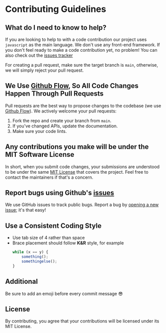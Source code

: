 # Contributing Guidelines

## What do I need to know to help?
If you are looking to help to with a code contribution our project uses `javascript` as the main language. We don't use any front-end framework. If you don't feel ready to make a code contribution yet, no problem! You can also check out the [issues tracker](https://github.com/Belikhun/ctms-plus/issues)

For creating a pull request, make sure the target branch is `main`, otherwise, we will simply reject your pull request.

## We Use [Github Flow](https://guides.github.com/introduction/flow/index.html), So All Code Changes Happen Through Pull Requests
Pull requests are the best way to propose changes to the codebase (we use [Github Flow](https://guides.github.com/introduction/flow/index.html)). We actively welcome your pull requests:

1. Fork the repo and create your branch from `main`.
2. If you've changed APIs, update the documentation.
3. Make sure your code lints.

## Any contributions you make will be under the MIT Software License
In short, when you submit code changes, your submissions are understood to be under the same [MIT License](http://choosealicense.com/licenses/mit/) that covers the project. Feel free to contact the maintainers if that's a concern.

## Report bugs using Github's [issues](https://github.com/Belikhun/ctms-plus/issues)
We use GitHub issues to track public bugs. Report a bug by [opening a new issue](https://github.com/Belikhun/ctms-plus/issues/new?labels=bug%2C+help+wanted&template=bug_report.md); it's that easy!

## Use a Consistent Coding Style

* Use tab size of 4 rather than space
* Brace placement should follow **K&R** style, for example
	```js
	while (x == y) {
		something();
		somethingelse();
	}
	```

## Additional

Be sure to add an emoji before every commit message 😎

## License
By contributing, you agree that your contributions will be licensed under its MIT License.